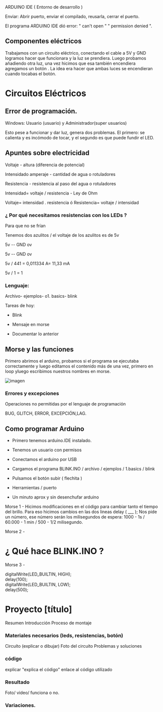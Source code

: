 

ARDUINO IDE  ( Entorno de desarrollo )

Enviar: Abrir puerto, enviar el compilado, reusarla, cerrar el puerto.

El programa ARDUINO IDE dió error: " can't open " " permission denied ".

## Componentes eléctricos

Trabajamos con un circuito eléctrico, conectando el cable a 5V y GND logramos hacer que funcionara y la luz se prendiera.
Luego probamos añadiendo otra luz, una vez hicimos que esa también encendiera agregamos un botón . La idea era hacer que ambas luces se encendieran cuando tocabas el botón. 


# Circuitos Eléctricos

## Error de programación.

Windows: Usuario (usuario) y Administrador(super usuarios)

Esto pese a funcionar y dar luz, genera dos problemas. El primero: se calienta y es incómodo de tocar, y el segundo es que puede fundir el LED.

## Apuntes sobre electricidad

Voltaje - altura (diferencia de potencial)

Intensidado amperaje  - cantidad de agua o rotuladores

Resistencia - resistencia al paso del agua o rotuladores

Intensidad= voltaje / resistencia - Ley de Ohm

Voltaje= intensidad . resistencia ó Resistencia= voltaje / intensidad

### ¿ Por qué necesitamos resistencias con los LEDs ?

Para que no se frían

Tenemos dos azulitos / el voltaje de los azulitos es de 5v

5v -- GND ov 

5v -- GND ov

5v / 441 = 0,011334 A= 11,33 mA

5v / 1 = 1

### Lenguaje:

Archivo- ejemplos- o1. basics- blink

Tareas de hoy:

- Blink 

- Mensaje en morse

- Documentar lo anterior

## Morse y las funciones

Primero abrimos el arduino, probamos si el programa se ejecutaba correctamente y luego editamos el contenido más de una vez, primero en loop yluego escribimos nuestros nombres en morse.

![imagen](https://user-images.githubusercontent.com/90753482/137886348-ad7871bc-9236-4a9f-96c4-7a3595b4abec.png)


### Errores y excepciones

Operaciones no permitidas por el lenguaje de programación 

BUG, GLITCH, ERROR, EXCEPCIÓN,LAG.

## Como programar Arduino

- Primero tenemos arduino.IDE instalado.
- Tenemos un usuario con permisos
- Conectamos el arduino por USB 
- Cargamos el programa BLINK.INO / archivo / ejemplos / 1.basics / blink
- Pulsamos el botón subir ( flechita )


- Herramientas / puerto
- Un minuto aprox y sin desenchufar arduino

Morse 1 - Hicimos modificaciones en el código para cambiar tanto el tiempo del brillo. Para eso hicimos cambios en las dos lineas delay 
( ___ );  Nos pide un número, ese número serán los milisegundos de espera: 1000 - 1s / 60.000 - 1 min / 500 - 1/2 milisegundo. 

Morse 2 -

# ¿ Qué hace BLINK.INO ?

Morse 3 -

 digitalWrite(LED_BUILTIN, HIGH);   
  delay(100);                     
  digitalWrite(LED_BUILTIN, LOW);  
  delay(500); 
  
  # Proyecto [título]
  Resumen
  Introducción
  Proceso de montaje
 ### Materiales necesarios (leds, resistencias, botón)
  Circuíto (explicar o dibujar)
  Foto del circuito 
  Problemas y soluciones
  
  ### código
  explicar "explica el código"
  enlace al código utilizado
  ### Resultado
Foto/ video/ funciona o no.
### Variaciones.
